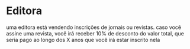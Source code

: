 # Editora
uma editora está vendendo inscrições de jornais ou revistas. caso você assine uma revista, você irá receber 10% de desconto do valor total, que seria pago ao longo dos X anos que você irá estar inscrito nela
